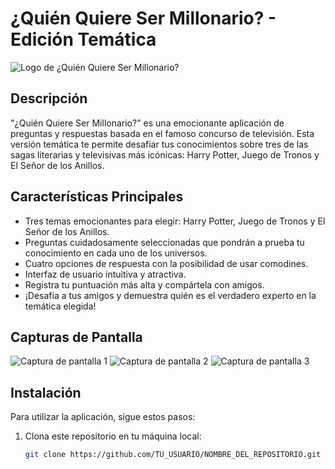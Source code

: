 # ¿Quién Quiere Ser Millonario? - Edición Temática

![Logo de ¿Quién Quiere Ser Millonario?](https://imgur.com/a/gfkX880)

## Descripción

"¿Quién Quiere Ser Millonario?" es una emocionante aplicación de preguntas y respuestas basada en el famoso concurso de televisión. Esta versión temática te permite desafiar tus conocimientos sobre tres de las sagas literarias y televisivas más icónicas: Harry Potter, Juego de Tronos y El Señor de los Anillos.

## Características Principales

- Tres temas emocionantes para elegir: Harry Potter, Juego de Tronos y El Señor de los Anillos.
- Preguntas cuidadosamente seleccionadas que pondrán a prueba tu conocimiento en cada uno de los universos.
- Cuatro opciones de respuesta con la posibilidad de usar comodines.
- Interfaz de usuario intuitiva y atractiva.
- Registra tu puntuación más alta y compártela con amigos.
- ¡Desafía a tus amigos y demuestra quién es el verdadero experto en la temática elegida!

## Capturas de Pantalla

![Captura de pantalla 1](URL_DE_LA_CAPTURA_DE_PANTALLA_1)
![Captura de pantalla 2](URL_DE_LA_CAPTURA_DE_PANTALLA_2)
![Captura de pantalla 3](URL_DE_LA_CAPTURA_DE_PANTALLA_3)

## Instalación

Para utilizar la aplicación, sigue estos pasos:

1. Clona este repositorio en tu máquina local:

   ```bash
   git clone https://github.com/TU_USUARIO/NOMBRE_DEL_REPOSITORIO.git
